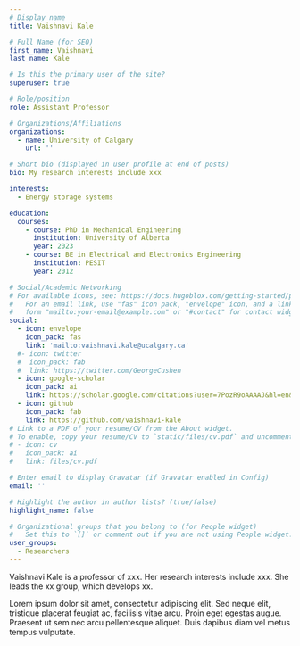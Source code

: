 ```yaml
---
# Display name
title: Vaishnavi Kale

# Full Name (for SEO)
first_name: Vaishnavi
last_name: Kale

# Is this the primary user of the site?
superuser: true

# Role/position
role: Assistant Professor 

# Organizations/Affiliations
organizations:
  - name: University of Calgary
    url: ''

# Short bio (displayed in user profile at end of posts)
bio: My research interests include xxx

interests:
  - Energy storage systems

education:
  courses:
    - course: PhD in Mechanical Engineering
      institution: University of Alberta
      year: 2023
    - course: BE in Electrical and Electronics Engineering
      institution: PESIT
      year: 2012

# Social/Academic Networking
# For available icons, see: https://docs.hugoblox.com/getting-started/page-builder/#icons
#   For an email link, use "fas" icon pack, "envelope" icon, and a link in the
#   form "mailto:your-email@example.com" or "#contact" for contact widget.
social:
  - icon: envelope
    icon_pack: fas
    link: 'mailto:vaishnavi.kale@ucalgary.ca'
  #- icon: twitter
  #  icon_pack: fab
  #  link: https://twitter.com/GeorgeCushen
  - icon: google-scholar
    icon_pack: ai
    link: https://scholar.google.com/citations?user=7PozR9oAAAAJ&hl=en&oi=ao
  - icon: github
    icon_pack: fab
    link: https://github.com/vaishnavi-kale
# Link to a PDF of your resume/CV from the About widget.
# To enable, copy your resume/CV to `static/files/cv.pdf` and uncomment the lines below.
# - icon: cv
#   icon_pack: ai
#   link: files/cv.pdf

# Enter email to display Gravatar (if Gravatar enabled in Config)
email: ''

# Highlight the author in author lists? (true/false)
highlight_name: false

# Organizational groups that you belong to (for People widget)
#   Set this to `[]` or comment out if you are not using People widget.
user_groups:
  - Researchers
---
```


Vaishnavi Kale is a professor of xxx. Her research interests include xxx. She leads the xx group, which develops xx.

Lorem ipsum dolor sit amet, consectetur adipiscing elit. Sed neque elit, tristique placerat feugiat ac, facilisis vitae arcu. Proin eget egestas augue. Praesent ut sem nec arcu pellentesque aliquet. Duis dapibus diam vel metus tempus vulputate.
